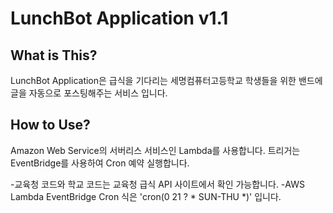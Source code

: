 LunchBot Application v1.1
====================

What is This?
-------------
LunchBot Application은 급식을 기다리는 세명컴퓨터고등학교 학생들을 위한 밴드에 글을 자동으로 포스팅해주는 서비스 입니다. 

How to Use?
-----------
Amazon Web Service의 서버리스 서비스인 Lambda를 사용합니다. 트리거는 EventBridge를 사용하여 Cron 예약 실행합니다. 

-교육청 코드와 학교 코드는 교육청 급식 API 사이트에서 확인 가능합니다.
-AWS Lambda EventBridge Cron 식은 'cron(0 21 ? * SUN-THU *)' 입니다.